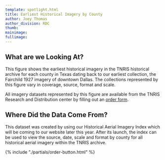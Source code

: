 ```yaml
---
template: spotlight.html
title: Earliest Historical Imagery by County
author: Joey Thomas
author_division: RDC
thumb: 
mainimage: 
fullimage: 
---
```

## What are we Looking At?

This figure shows the earliest historical imagery in the TNRIS historical archive for each county in Texas dating back to our earliest collection, the Fairchild 1927 imagery of downtown Dallas. The collections represented by this figure vary in coverage, source, format and scale.

All imagery datasets represented by this figure are available from the TNRIS Research and Distribution center by filling out an [order form](http://tnris.org/order-data).   

## Where Did the Data Come From?

This dataset was created by using our Historical Aerial Imagery Index which will be coming to our website later this year. After its launch, the index can be used to view the source, date, scale and format by county for all historical aerial imagery within the TNRIS archive. 

{% include "./partials/order-button.html" %}
